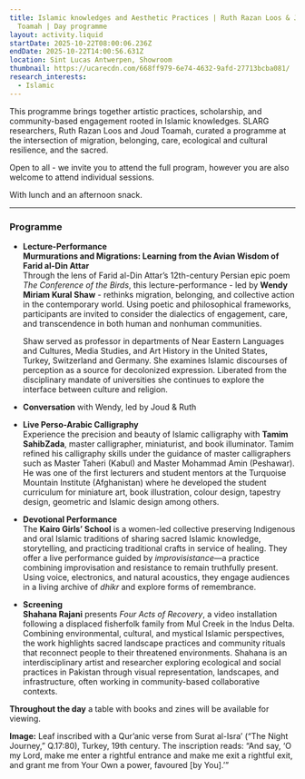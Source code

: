 ```yaml
---
title: Islamic knowledges and Aesthetic Practices | Ruth Razan Loos & Joud
  Toamah | Day programme
layout: activity.liquid
startDate: 2025-10-22T08:00:06.236Z
endDate: 2025-10-22T14:00:56.631Z
location: Sint Lucas Antwerpen, Showroom
thumbnail: https://ucarecdn.com/668ff979-6e74-4632-9afd-27713bcba081/
research_interests:
  - Islamic
---
```

<!--StartFragment-->

This programme brings together artistic practices, scholarship, and community-based engagement rooted in Islamic knowledges. SLARG researchers, Ruth Razan Loos and Joud Toamah, curated a programme at the intersection of migration, belonging, care, ecological and cultural resilience, and the sacred. 

Open to all - we invite you to attend the full program, however you are also welcome to attend individual sessions.

With lunch and an afternoon snack.



<!--EndFragment-->

- - -

### **Programme**

* **Lecture-Performance**\
  **Murmurations and Migrations: Learning from the Avian Wisdom of Farid al-Din Attar**\
  Through the lens of Farid al-Din Attar’s 12th-century Persian epic poem *The Conference of the Birds*, this lecture-performance - led by **Wendy Miriam Kural Shaw** - rethinks migration, belonging, and collective action in the contemporary world. Using poetic and philosophical frameworks, participants are invited to consider the dialectics of engagement, care, and transcendence in both human and nonhuman communities. 

  Shaw served as professor in departments of Near Eastern Languages and Cultures, Media Studies, and Art History in the United States, Turkey, Switzerland and Germany. She examines Islamic discourses of perception as a source for decolonized expression. Liberated from the disciplinary mandate of universities she continues to explore the interface between culture and religion. 
* **Conversation** with Wendy, led by Joud & Ruth
* **Live Perso-Arabic Calligraphy**\
  Experience the precision and beauty of Islamic calligraphy with **Tamim SahibZada**, master calligrapher, miniaturist, and book illuminator. Tamim refined his calligraphy skills under the guidance of master calligraphers such as Master Taheri (Kabul) and Master Mohammad Amin (Peshawar). He was one of the first lecturers and student mentors at the Turquoise Mountain Institute (Afghanistan) where he developed the student curriculum for miniature art, book illustration, colour design, tapestry design, geometric and Islamic design among others.
* **Devotional Performance**\
  The **Kairo Girls’ School** is a women-led collective preserving Indigenous and oral Islamic traditions of sharing sacred Islamic knowledge, storytelling, and practicing traditional crafts in service of healing. They offer a live performance guided by *improvisistance*—a practice combining improvisation and resistance to remain truthfully present. Using voice, electronics, and natural acoustics, they engage audiences in a living archive of *dhikr* and explore forms of remembrance.
* **Screening**\
  **Shahana Rajani** presents *Four Acts of Recovery*, a video installation following a displaced fisherfolk family from Mul Creek in the Indus Delta. Combining environmental, cultural, and mystical Islamic perspectives, the work highlights sacred landscape practices and community rituals that reconnect people to their threatened environments. Shahana is an interdisciplinary artist and researcher exploring ecological and social practices in Pakistan through visual representation, landscapes, and infrastructure, often working in community-based collaborative contexts.

**Throughout the day** a table with books and zines will be available for viewing.

**Image:** Leaf inscribed with a Qur’anic verse from Surat al-Isra’ (“The Night Journey,” Q.17:80), Turkey, 19th century. The inscription reads: “And say, ‘O my Lord, make me enter a rightful entrance and make me exit a rightful exit, and grant me from Your Own a power, favoured \[by You].’”